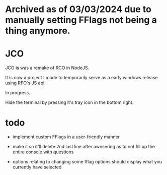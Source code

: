 # Archived as of 03/03/2024 due to manually setting FFlags not being a thing anymore.

# JCO

JCO ~~is~~ was a remake of RCO in NodeJS.

It is now a project I made to temporarily serve as a early windows release using [RFO](https://dc.rfo.sh/)'s [JS api](https://github.com/rbxflags/js-api).

In progress.

Hide the terminal by pressing it's tray icon in the bottom right.

# todo

- implement custom FFlags in a user-friendly manner

- make it so it'll delete 2nd last line after awnsering as to not fill up the entire console with questions

- options relating to changing some fflag options should display what you currently have selected
